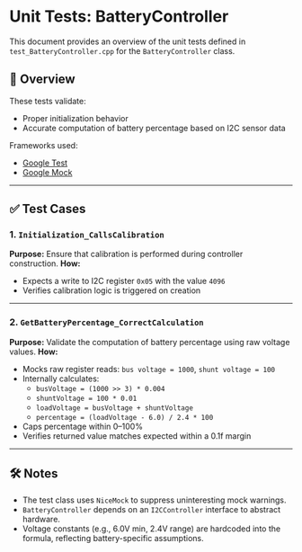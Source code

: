 # Unit Tests: BatteryController

This document provides an overview of the unit tests defined in `test_BatteryController.cpp` for the `BatteryController` class.

## 🧪 Overview

These tests validate:
- Proper initialization behavior
- Accurate computation of battery percentage based on I2C sensor data

Frameworks used:
- [Google Test](https://github.com/google/googletest)
- [Google Mock](https://github.com/google/googletest/tree/main/googlemock)

---

## ✅ Test Cases

### 1. `Initialization_CallsCalibration`
**Purpose:** Ensure that calibration is performed during controller construction.
**How:**
- Expects a write to I2C register `0x05` with the value `4096`
- Verifies calibration logic is triggered on creation

---

### 2. `GetBatteryPercentage_CorrectCalculation`
**Purpose:** Validate the computation of battery percentage using raw voltage values.
**How:**
- Mocks raw register reads: `bus voltage = 1000`, `shunt voltage = 100`
- Internally calculates:
  - `busVoltage = (1000 >> 3) * 0.004`
  - `shuntVoltage = 100 * 0.01`
  - `loadVoltage = busVoltage + shuntVoltage`
  - `percentage = (loadVoltage - 6.0) / 2.4 * 100`
- Caps percentage within 0–100%
- Verifies returned value matches expected within a 0.1f margin

---

## 🛠 Notes

- The test class uses `NiceMock` to suppress uninteresting mock warnings.
- `BatteryController` depends on an `I2CController` interface to abstract hardware.
- Voltage constants (e.g., 6.0V min, 2.4V range) are hardcoded into the formula, reflecting battery-specific assumptions.

